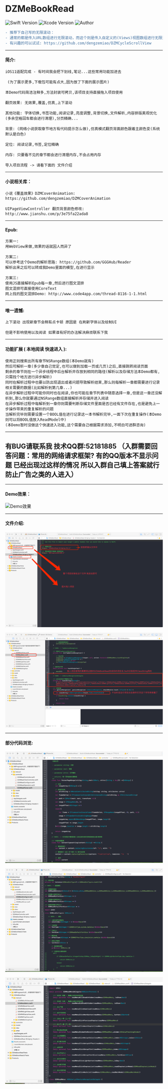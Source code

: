 # DZMeBookRead

![Swift Version](https://img.shields.io/badge/Swift-3.x-orange.svg) 
![Xcode Version](https://img.shields.io/badge/Xcode-8.2.1-orange.svg) 
![Author](https://img.shields.io/badge/Author-DZM-blue.svg)

```diff
- 推荐下自己写的无限滚动：
- 通常的都是传入URL数组进行无限滚动，而这个则是传入自定义的(Views)视图数组进行无限滚动，也支持控制器无限滚动
- 有兴趣的可以试试: https://github.com/dengzemiao/DZMCycleScrollView
```

***
#### 简介:

    iOS11适配完成 - 有时间我会把下划线,笔记...这些常用功能加进去

     (为了展示更多,下载包可能有点大,因为放了下面的展示图片)

    本Demo代码简洁注释多,方法封装可拷贝,该项目支持直接拖入项目使用

    翻页效果: 无效果,覆盖,仿真,上下滚动

    其他功能: 字体切换,书签功能,阅读记录,亮度调整,背景切换,文件解析,内容排版美观优化(多余空格回车都会进行清理),分页精确...

    背景: (网络小说获取章节地方有代码提示怎么做),仿真模式翻页背面颜色跟着主颜色变(系统默认是白色)

    定位: 阅读记录,书签,定位精确

    内存: 只要看不见的章节都会进行清理内存,不会占用内存
    
    导入项目流程 -> 请看下面的 文件介绍
    
***
#### 小说相关库：

    小说《覆盖效果》DZMCoverAnimation: https://github.com/dengzemiao/DZMCoverAnimation

    UIPageViewController 翻页背景颜色修改: http://www.jianshu.com/p/3e75fa22ada8

***
#### Epub:
    方案一:
    用WebView来做,效果的话就因人而异了
    
    方案二:
    可以参考这个Demo的解析思路: https://github.com/GGGHub/Reader
    解析出来之后可以转成我Demo里面的模型,在进行显示
    
    方案三:
    使用JS直接解析Epub每一章,然后进行图文混排
    图文混排可直接使用CoreText
    网上找的图文混排Demo: http://www.code4app.com/thread-8116-1-1.html

***
#### 唯一遗憾:
    上下滚动 出现新章节会稍有点卡顿 原因是 在刷新字体以及绘制UI
    
    但是不影响使用以及阅读 如果谁有好的办法解决麻烦联系下我

***
#### 功能扩展 ( 本地阅读 快速进入 ):
    使用正则搜索出所有章节NSRange数组(本Demo就有)
    然后可解析一章(多少章自己觉定,也可以做到加载一页或几页)之后,直接跳转阅读页面
    剩余的章节则在一个异步线程中后台解析并存放到相同的路径(解析以及存储方法本Demo都有,只需找个地方进行异步解析)
    同时在解析过程中也要以防出现退出或者问题导致解析结束,那么则每解析一章都需要进行记录相关需要的数据(比如解析到第几章...)
    在异步解析过程中可能你同时也在阅读,你也可能在章节列表中随意选择一章,但是这一章还没解析到,那么你就要通过NSRange数组直接解析并存储并进入阅读
    在异步解析过程中每解析到一章你则需要判断存储文件里面是否已经有文件存在,也是避免上一步操作带来的重复解析的问题
    当解析完毕则需要设置一个BOOL值在进行记录这一本书解析完毕,一面下次在重复操作(本Demo则可以将BOOL值放入ReadModel中)
    (本Demo暂时没做这个快速进入功能,这个需要自己根据需求添加,不明白可进群咨询)

***
## 有BUG请联系我 技术QQ群:52181885 （入群需要回答问题：常用的网络请求框架? 有的QQ版本不显示问题 已经出现过这样的情况 所以入群自己填上答案就行 防止广告之类的人进入）

***
#### Demo效果：

![Demo效果](gif_0.gif)

***
#### 文件介绍:

![文件介绍1](icon_0.png)

![文件介绍2](icon_1.png)

***
#### 部分代码浏览:

![代码浏览1](code_0.png)

![代码浏览2](code_1.png)

![代码浏览3](code_2.png)
